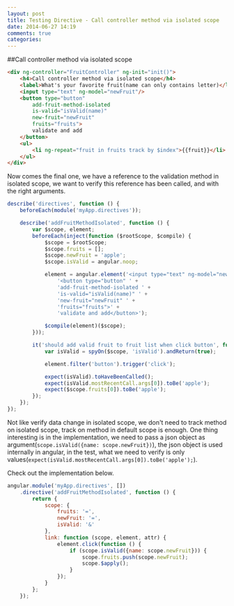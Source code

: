 ```yaml
---
layout: post
title: Testing Directive - Call controller method via isolated scope
date: 2014-06-27 14:19
comments: true
categories: 
---
```

##Call controller method via isolated scope
```html
<div ng-controller="FruitController" ng-init="init()">
    <h4>Call controller method via isolated scope</h4>
    <label>What's your favorite fruit(name can only contains letter)</label>
    <input type="text" ng-model="newFruit"/>
    <button type="button" 
    	add-fruit-method-isolated 
    	is-valid="isValid(name)" 
    	new-fruit="newFruit" 
    	fruits="fruits">
        validate and add
    </button>
    <ul>
        <li ng-repeat="fruit in fruits track by $index">{{fruit}}</li>
    </ul>
</div>
```
Now comes the final one, we have a reference to the validation method in isolated scope, we want to verify this reference has been called, and with the right arguments.
```javascript
describe('directives', function () {
    beforeEach(module('myApp.directives'));

    describe('addFruitMethodIsolated', function () {
        var $scope, element;
        beforeEach(inject(function ($rootScope, $compile) {
            $scope = $rootScope;
            $scope.fruits = [];
            $scope.newFruit = 'apple';
            $scope.isValid = angular.noop;

            element = angular.element('<input type="text" ng-model="newFruit"/>' +
                '<button type="button" ' +
                'add-fruit-method-isolated ' +
                'is-valid="isValid(name)" ' +
                'new-fruit="newFruit" ' +
                'fruits="fruits">' +
                'validate and add</button>');

            $compile(element)($scope);
        }));

        it('should add valid fruit to fruit list when click button', function () {
            var isValid = spyOn($scope, 'isValid').andReturn(true);

            element.filter('button').trigger('click');

            expect(isValid).toHaveBeenCalled();
            expect(isValid.mostRecentCall.args[0]).toBe('apple');
            expect($scope.fruits[0]).toBe('apple');
        });
    });
});
```
Not like verify data change in isolated scope, we don't need to track method on isolated scope, track on method in default scope is enough. One thing interesting is in the implementation, we need to pass a json object as argument(`scope.isValid({name: scope.newFruit})`), the json object is used internally in angular, in the test, what we need to verify is only values(`expect(isValid.mostRecentCall.args[0]).toBe('apple');`). 

Check out the implementation below.
```javascript
angular.module('myApp.directives', [])
    .directive('addFruitMethodIsolated', function () {
        return {
            scope: {
                fruits: '=',
                newFruit: '=',
                isValid: '&'
            },
            link: function (scope, element, attr) {
                element.click(function () {
                    if (scope.isValid({name: scope.newFruit})) {
                        scope.fruits.push(scope.newFruit);
                        scope.$apply();
                    }
                });
            }
        };
    });
```